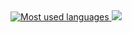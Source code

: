 <a href="https://github.com/enzo-berti">
  <img src="https://github-readme-stats.vercel.app/api/top-langs/?username=enzo-berti&layout=compact&langs_count=8&card_width=460" alt="Most used languages" style="align-self: stretch;"/>
</a>

<a href="https://github.com/enzo-berti">
  <img src="https://github-readme-stats.vercel.app/api/wakatime?username=enzo-berti&layout=compact"/>
</a>
